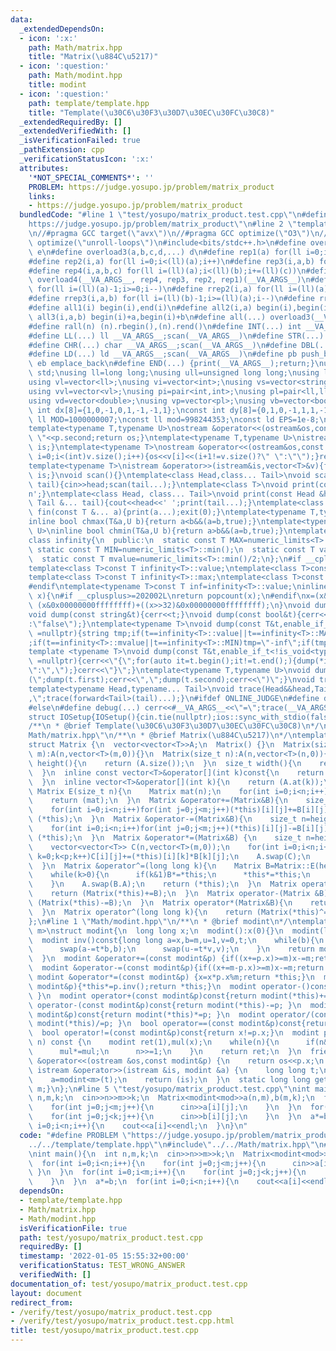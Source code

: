 ```yaml
---
data:
  _extendedDependsOn:
  - icon: ':x:'
    path: Math/matrix.hpp
    title: "Matrix(\u884C\u5217)"
  - icon: ':question:'
    path: Math/modint.hpp
    title: modint
  - icon: ':question:'
    path: template/template.hpp
    title: "Template(\u30C6\u30F3\u30D7\u30EC\u30FC\u30C8)"
  _extendedRequiredBy: []
  _extendedVerifiedWith: []
  _isVerificationFailed: true
  _pathExtension: cpp
  _verificationStatusIcon: ':x:'
  attributes:
    '*NOT_SPECIAL_COMMENTS*': ''
    PROBLEM: https://judge.yosupo.jp/problem/matrix_product
    links:
    - https://judge.yosupo.jp/problem/matrix_product
  bundledCode: "#line 1 \"test/yosupo/matrix_product.test.cpp\"\n#define PROBLEM \"\
    https://judge.yosupo.jp/problem/matrix_product\"\n#line 2 \"template/template.hpp\"\
    \n//#pragma GCC target(\"avx\")\n//#pragma GCC optimize(\"O3\")\n//#pragma GCC\
    \ optimize(\"unroll-loops\")\n#include<bits/stdc++.h>\n#define overload4(a,b,c,d,e,...)\
    \ e\n#define overload3(a,b,c,d,...) d\n#define rep1(a) for(ll i=0;i<(ll)(a);i++)\n\
    #define rep2(i,a) for(ll i=0;i<(ll)(a);i++)\n#define rep3(i,a,b) for(ll i=(ll)(a);i<(ll)(b);i++)\n\
    #define rep4(i,a,b,c) for(ll i=(ll)(a);i<(ll)(b);i+=(ll)(c))\n#define rep(...)\
    \ overload4(__VA_ARGS__, rep4, rep3, rep2, rep1)(__VA_ARGS__)\n#define rrep1(a)\
    \ for(ll i=(ll)(a)-1;i>=0;i--)\n#define rrep2(i,a) for(ll i=(ll)(a)-1;i>=0;i--)\n\
    #define rrep3(i,a,b) for(ll i=(ll)(b)-1;i>=(ll)(a);i--)\n#define rrep(...) overload3(__VA_ARGS__,rrep3,rrep2,rrep1)(__VA_ARGS__)\n\
    #define all1(i) begin(i),end(i)\n#define all2(i,a) begin(i),begin(i)+a\n#define\
    \ all3(i,a,b) begin(i)+a,begin(i)+b\n#define all(...) overload3(__VA_ARGS__,all3,all2,all1)(__VA_ARGS__)\n\
    #define rall(n) (n).rbegin(),(n).rend()\n#define INT(...) int __VA_ARGS__;scan(__VA_ARGS__)\n\
    #define LL(...) ll __VA_ARGS__;scan(__VA_ARGS__)\n#define STR(...) string __VA_ARGS__;scan(__VA_ARGS__)\n\
    #define CHR(...) char __VA_ARGS__;scan(__VA_ARGS__)\n#define DBL(...) double __VA_ARGS__;scan(__VA_ARGS__)\n\
    #define LD(...) ld __VA_ARGS__;scan(__VA_ARGS__)\n#define pb push_back\n#define\
    \ eb emplace_back\n#define END(...) {print(__VA_ARGS__);return;}\nusing namespace\
    \ std;\nusing ll=long long;\nusing ull=unsigned long long;\nusing ld=long double;\n\
    using vl=vector<ll>;\nusing vi=vector<int>;\nusing vs=vector<string>;\nusing vc=vector<char>;\n\
    using vvl=vector<vl>;\nusing pi=pair<int,int>;\nusing pl=pair<ll,ll>;\nusing vvc=vector<vc>;\n\
    using vd=vector<double>;\nusing vp=vector<pl>;\nusing vb=vector<bool>;\nconst\
    \ int dx[8]={1,0,-1,0,1,-1,-1,1};\nconst int dy[8]={0,1,0,-1,1,1,-1,-1};\nconst\
    \ ll MOD=1000000007;\nconst ll mod=998244353;\nconst ld EPS=1e-8;\nconst ld PI=3.1415926535897932384626;\n\
    template<typename T,typename U>\nostream &operator<<(ostream&os,const pair<T,U>&p){os<<p.first<<\"\
    \ \"<<p.second;return os;}\ntemplate<typename T,typename U>\nistream &operator>>(istream&is,pair<T,U>&p){is>>p.first>>p.second;return\
    \ is;}\ntemplate<typename T>\nostream &operator<<(ostream&os,const vector<T>&v){for(int\
    \ i=0;i<(int)v.size();i++){os<<v[i]<<(i+1!=v.size()?\" \":\"\");}return os;}\n\
    template<typename T>\nistream &operator>>(istream&is,vector<T>&v){for(T &in:v){is>>in;}return\
    \ is;}\nvoid scan(){}\ntemplate<class Head,class... Tail>\nvoid scan(Head&head,Tail&...\
    \ tail){cin>>head;scan(tail...);}\ntemplate<class T>\nvoid print(const T &t){cout<<t<<'\\\
    n';}\ntemplate<class Head, class... Tail>\nvoid print(const Head &head, const\
    \ Tail &... tail){cout<<head<<' ';print(tail...);}\ntemplate<class... T>\nvoid\
    \ fin(const T &... a){print(a...);exit(0);}\ntemplate<typename T,typename U>\n\
    inline bool chmax(T&a,U b){return a<b&&(a=b,true);}\ntemplate<typename T,typename\
    \ U>\ninline bool chmin(T&a,U b){return a>b&&(a=b,true);}\ntemplate<typename T>\n\
    class infinity{\n  public:\n  static const T MAX=numeric_limits<T>::max();\n \
    \ static const T MIN=numeric_limits<T>::min();\n  static const T value=numeric_limits<T>::max()/2;\n\
    \  static const T mvalue=numeric_limits<T>::min()/2;\n};\n#if __cplusplus <= 201402L\n\
    template<class T>const T infinity<T>::value;\ntemplate<class T>const T infinity<T>::mvalue;\n\
    template<class T>const T infinity<T>::max;\ntemplate<class T>const T infinity<T>::min;\n\
    #endif\ntemplate<typename T>const T inf=infinity<T>::value;\ninline int popcnt(ull\
    \ x){\n#if __cplusplus>=202002L\nreturn popcount(x);\n#endif\nx=(x&0x5555555555555555)+((x>>1)&0x5555555555555555);x=(x&0x3333333333333333)+((x>>2)&0x3333333333333333);x=(x&0x0f0f0f0f0f0f0f0f)+((x>>4)&0x0f0f0f0f0f0f0f0f);x=(x&0x00ff00ff00ff00ff)+((x>>8)&0x00ff00ff00ff00ff);x=(x&0x0000ffff0000ffff)+((x>>16)&0x0000ffff0000ffff);return\
    \ (x&0x00000000ffffffff)+((x>>32)&0x00000000ffffffff);\n}\nvoid dump(const char&t){cerr<<t;}\n\
    void dump(const string&t){cerr<<t;}\nvoid dump(const bool&t){cerr<<(t?\"true\"\
    :\"false\");}\ntemplate<typename T>\nvoid dump(const T&t,enable_if_t<is_integral<T>::value>*\
    \ =nullptr){string tmp;if(t==infinity<T>::value||t==infinity<T>::MAX)tmp=\"inf\"\
    ;if(t==infinity<T>::mvalue||t==infinity<T>::MIN)tmp=\"-inf\";if(tmp.empty())tmp=to_string(t);cerr<<tmp;}\n\
    template <typename T>\nvoid dump(const T&t,enable_if_t<!is_void<typename T::iterator>::value>*\
    \ =nullptr){cerr<<\"{\";for(auto it=t.begin();it!=t.end();){dump(*it);cerr<<(++it==t.end()?\"\
    \":\",\");}cerr<<\"}\";}\ntemplate<typename T,typename U>\nvoid dump(const pair<T,U>&t){cerr<<\"\
    (\";dump(t.first);cerr<<\",\";dump(t.second);cerr<<\")\";}\nvoid trace(){cerr<<endl;}\n\
    template<typename Head,typename... Tail>\nvoid trace(Head&&head,Tail&&... tail){dump(head);if(sizeof...(tail))cerr<<\"\
    ,\";trace(forward<Tail>(tail)...);}\n#ifdef ONLINE_JUDGE\n#define debug(...)\n\
    #else\n#define debug(...) cerr<<#__VA_ARGS__<<\"=\";trace(__VA_ARGS__);\n#endif\n\
    struct IOSetup{IOSetup(){cin.tie(nullptr);ios::sync_with_stdio(false);cout.tie(0);cout<<fixed<<setprecision(12);cerr<<fixed<<setprecision(12);}};\n\
    /**\n * @brief Template(\u30C6\u30F3\u30D7\u30EC\u30FC\u30C8)\n*/\n#line 1 \"\
    Math/matrix.hpp\"\n/**\n * @brief Matrix(\u884C\u5217)\n*/\ntemplate<class T>\n\
    struct Matrix {\n  vector<vector<T>>A;\n  Matrix() {}\n  Matrix(size_t n,size_t\
    \ m):A(n,vector<T>(m,0)){}\n  Matrix(size_t n):A(n,vector<T>(n,0)){};\n  size_t\
    \ height(){\n    return (A.size());\n  }\n  size_t width(){\n    return (A[0].size());\n\
    \  }\n  inline const vector<T>&operator[](int k)const{\n    return (A.at(k));\n\
    \  }\n  inline vector<T>&operator[](int k){\n    return (A.at(k));\n  }\n  static\
    \ Matrix E(size_t n){\n    Matrix mat(n);\n    for(int i=0;i<n;i++)mat[i][i]=1;\n\
    \    return (mat);\n  }\n  Matrix &operator+=(Matrix&B){\n    size_t n=height(),m=width();\n\
    \    for(int i=0;i<n;i++)for(int j=0;j<m;j++)(*this)[i][j]+=B[i][j];\n    return\
    \ (*this);\n  }\n  Matrix &operator-=(Matrix&B){\n    size_t n=height(),m=width();\n\
    \    for(int i=0;i<n;i++)for(int j=0;j<m;j++)(*this)[i][j]-=B[i][j];\n    return\
    \ (*this);\n  }\n  Matrix &operator*=(Matrix&B) {\n    size_t n=height(),m=B.width(),p=width();\n\
    \    vector<vector<T>> C(n,vector<T>(m,0));\n    for(int i=0;i<n;i++)for(int j=0;j<m;j++)for(int\
    \ k=0;k<p;k++)C[i][j]+=(*this)[i][k]*B[k][j];\n    A.swap(C);\n    return (*this);\n\
    \  }\n  Matrix &operator^=(long long k){\n    Matrix B=Matrix::E(height());\n\
    \    while(k>0){\n      if(k&1)B*=*this;\n      *this*=*this;\n      k>>=1LL;\n\
    \    }\n    A.swap(B.A);\n    return (*this);\n  }\n  Matrix operator+(Matrix&B){\n\
    \    return (Matrix(*this)+=B);\n  }\n  Matrix operator-(Matrix &B){\n    return\
    \ (Matrix(*this)-=B);\n  }\n  Matrix operator*(Matrix&B){\n    return (Matrix(*this)*=B);\n\
    \  }\n  Matrix operator^(long long k){\n    return (Matrix(*this)^=k);\n  }\n\
    };\n#line 1 \"Math/modint.hpp\"\n/**\n * @brief modint\n*/\ntemplate<long long\
    \ m>\nstruct modint{\n  long long x;\n  modint():x(0){}\n  modint(long long y):x(y>=0?y%m:(m-(-y)%m)%m){}\n\
    \  modint inv()const{long long a=x,b=m,u=1,v=0,t;\n    while(b){\n      t=a/b;\n\
    \      swap(a-=t*b,b);\n      swap(u-=t*v,v);\n    }\n    return modint(u);\n\
    \  }\n  modint &operator+=(const modint&p) {if((x+=p.x)>=m)x-=m;return *this;}\n\
    \  modint &operator-=(const modint&p){if((x+=m-p.x)>=m)x-=m;return *this;}\n \
    \ modint &operator*=(const modint&p) {x=x*p.x%m;return *this;}\n  modint &operator/=(const\
    \ modint&p){*this*=p.inv();return *this;}\n  modint operator-()const{return modint(-x);\
    \ }\n  modint operator+(const modint&p)const{return modint(*this)+=p; }\n  modint\
    \ operator-(const modint&p)const{return modint(*this)-=p; }\n  modint operator*(const\
    \ modint&p)const{return modint(*this)*=p; }\n  modint operator/(const modint&p)const{return\
    \ modint(*this)/=p; }\n  bool operator==(const modint&p)const{return x==p.x;}\n\
    \  bool operator!=(const modint&p)const{return x!=p.x;}\n  modint pow(long long\
    \ n) const {\n    modint ret(1),mul(x);\n    while(n){\n      if(n&1)ret*=mul;\n\
    \      mul*=mul;\n      n>>=1;\n    }\n    return ret;\n  }\n  friend ostream\
    \ &operator<<(ostream &os,const modint&p) {\n    return os<<p.x;\n  }\n  friend\
    \ istream &operator>>(istream &is, modint &a) {\n    long long t;\n    is>>t;\n\
    \    a=modint<m>(t);\n    return (is);\n  }\n  static long long get_mod(){return\
    \ m;}\n};\n#line 5 \"test/yosupo/matrix_product.test.cpp\"\nint main(){\n  int\
    \ n,m,k;\n  cin>>n>>m>>k;\n  Matrix<modint<mod>>a(n,m),b(m,k);\n  for(int i=0;i<n;i++){\n\
    \    for(int j=0;j<m;j++){\n      cin>>a[i][j];\n    }\n  }\n  for(int i=0;i<m;i++){\n\
    \    for(int j=0;j<k;j++){\n      cin>>b[i][j];\n    }\n  }\n  a*=b;\n  for(int\
    \ i=0;i<n;i++){\n    cout<<a[i]<<endl;\n  }\n}\n"
  code: "#define PROBLEM \"https://judge.yosupo.jp/problem/matrix_product\"\n#include\"\
    ../../template/template.hpp\"\n#include\"../../Math/matrix.hpp\"\n#include\"../../Math/modint.hpp\"\
    \nint main(){\n  int n,m,k;\n  cin>>n>>m>>k;\n  Matrix<modint<mod>>a(n,m),b(m,k);\n\
    \  for(int i=0;i<n;i++){\n    for(int j=0;j<m;j++){\n      cin>>a[i][j];\n   \
    \ }\n  }\n  for(int i=0;i<m;i++){\n    for(int j=0;j<k;j++){\n      cin>>b[i][j];\n\
    \    }\n  }\n  a*=b;\n  for(int i=0;i<n;i++){\n    cout<<a[i]<<endl;\n  }\n}"
  dependsOn:
  - template/template.hpp
  - Math/matrix.hpp
  - Math/modint.hpp
  isVerificationFile: true
  path: test/yosupo/matrix_product.test.cpp
  requiredBy: []
  timestamp: '2022-01-05 15:55:32+00:00'
  verificationStatus: TEST_WRONG_ANSWER
  verifiedWith: []
documentation_of: test/yosupo/matrix_product.test.cpp
layout: document
redirect_from:
- /verify/test/yosupo/matrix_product.test.cpp
- /verify/test/yosupo/matrix_product.test.cpp.html
title: test/yosupo/matrix_product.test.cpp
---
```

